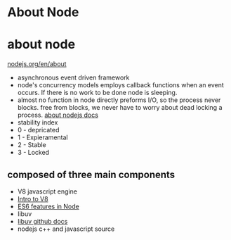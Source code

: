 About Node
==========

# about node
[nodejs.org/en/about](https://nodejs.org/en/about/)
* asynchronous event driven framework
* node's concurrency models employs callback functions when an event occurs. If there is no work to be done node is sleeping.
* almost no function in node directly preforms I/O, so the process never blocks. free from blocks, we never have to worry about dead locking a process.
[about nodejs docs](https://nodejs.org/api/documentation.html)
* stability index
 * 0 - depricated
 * 1 - Expieramental
 * 2 - Stable
 * 3 - Locked

## composed of three main components
* V8 javascript engine
 * [Intro to V8](https://developers.google.com/v8/intro) 
 * [ES6 features in Node](https://nodejs.org/en/docs/es6/)
* libuv 
 * [libuv github docs](https://github.com/libuv/libuv)
* nodejs c++ and javascript source
